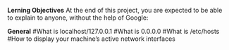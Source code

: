 **Lerning Objectives**
At the end of this project, you are expected to be able to explain to anyone, without the help of Google:

**General**
#What is localhost/127.0.0.1
#What is 0.0.0.0
#What is /etc/hosts
#How to display your machine’s active network interfaces
